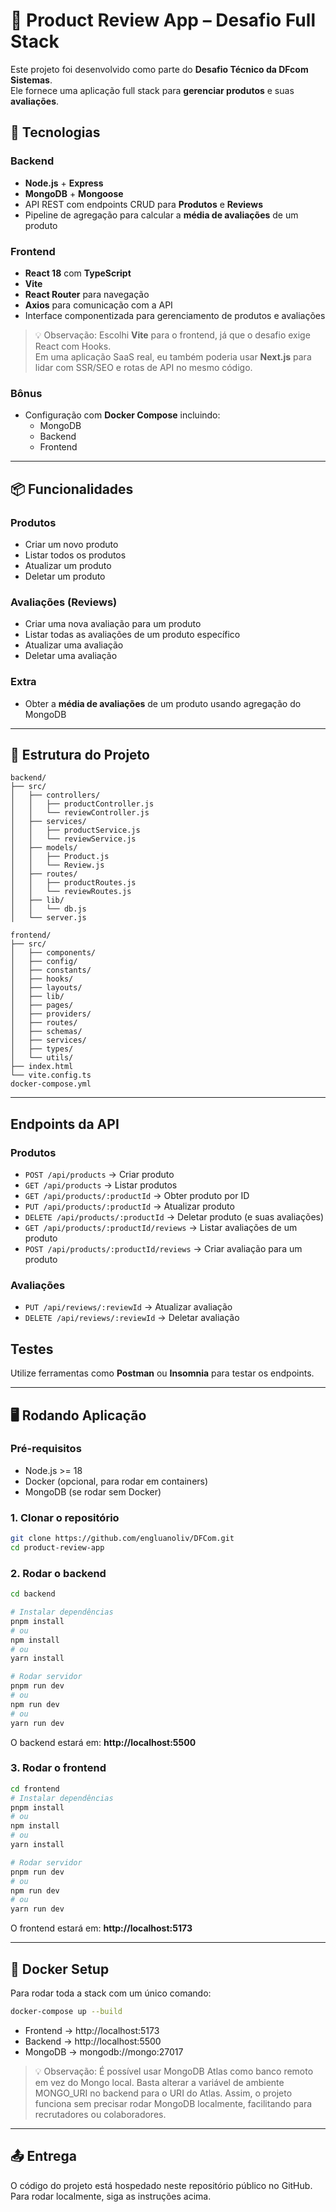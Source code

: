 # 🛒 Product Review App – Desafio Full Stack

Este projeto foi desenvolvido como parte do **Desafio Técnico da DFcom Sistemas**.  
Ele fornece uma aplicação full stack para **gerenciar produtos** e suas **avaliações**.

## 🚀 Tecnologias

### Backend
- **Node.js** + **Express**
- **MongoDB** + **Mongoose**
- API REST com endpoints CRUD para **Produtos** e **Reviews**
- Pipeline de agregação para calcular a **média de avaliações** de um produto


### Frontend
- **React 18** com **TypeScript**
- **Vite**
- **React Router** para navegação
- **Axios** para comunicação com a API
- Interface componentizada para gerenciamento de produtos e avaliações

> 💡 Observação: Escolhi **Vite** para o frontend, já que o desafio exige React com Hooks.  
Em uma aplicação SaaS real, eu também poderia usar **Next.js** para lidar com SSR/SEO e rotas de API no mesmo código.


### Bônus
- Configuração com **Docker Compose** incluindo:
  - MongoDB
  - Backend
  - Frontend

---

## 📦 Funcionalidades

### Produtos
- Criar um novo produto
- Listar todos os produtos
- Atualizar um produto
- Deletar um produto

### Avaliações (Reviews)
- Criar uma nova avaliação para um produto
- Listar todas as avaliações de um produto específico
- Atualizar uma avaliação
- Deletar uma avaliação

### Extra
- Obter a **média de avaliações** de um produto usando agregação do MongoDB

---

## 📂 Estrutura do Projeto

```
backend/
├── src/
│   ├── controllers/
│   │   ├── productController.js
│   │   └── reviewController.js
│   ├── services/
│   │   ├── productService.js
│   │   └── reviewService.js
│   ├── models/
│   │   ├── Product.js
│   │   └── Review.js
│   ├── routes/
│   │   ├── productRoutes.js
│   │   └── reviewRoutes.js
│   ├── lib/
│   │   └── db.js
│   └── server.js

frontend/
├── src/
│   ├── components/
│   ├── config/
│   ├── constants/
│   ├── hooks/
│   ├── layouts/
│   ├── lib/
│   ├── pages/
│   ├── providers/
│   ├── routes/
│   ├── schemas/
│   ├── services/
│   ├── types/
│   └── utils/
├── index.html
└── vite.config.ts
docker-compose.yml
```
---

## Endpoints da API

### Produtos

- `POST /api/products` → Criar produto
- `GET /api/products` → Listar produtos
- `GET /api/products/:productId` → Obter produto por ID
- `PUT /api/products/:productId` → Atualizar produto
- `DELETE /api/products/:productId` → Deletar produto (e suas avaliações)
- `GET /api/products/:productId/reviews` → Listar avaliações de um produto
- `POST /api/products/:productId/reviews` → Criar avaliação para um produto

### Avaliações

- `PUT /api/reviews/:reviewId` → Atualizar avaliação
- `DELETE /api/reviews/:reviewId` → Deletar avaliação

## Testes

Utilize ferramentas como **Postman** ou **Insomnia** para testar os endpoints.

---

## 🖥 Rodando Aplicação

### Pré-requisitos
- Node.js >= 18
- Docker (opcional, para rodar em containers)
- MongoDB (se rodar sem Docker)

### 1. Clonar o repositório
```bash
git clone https://github.com/engluanoliv/DFCom.git
cd product-review-app
```

### 2. Rodar o backend
```bash
cd backend

# Instalar dependências
pnpm install
# ou
npm install
# ou
yarn install

# Rodar servidor
pnpm run dev
# ou
npm run dev
# ou
yarn run dev
```

O backend estará em: **http://localhost:5500**

### 3. Rodar o frontend
```bash
cd frontend
# Instalar dependências
pnpm install
# ou
npm install
# ou
yarn install

# Rodar servidor
pnpm run dev
# ou
npm run dev
# ou
yarn run dev
```

O frontend estará em: **http://localhost:5173**

---

## 🐳 Docker Setup

Para rodar toda a stack com um único comando:
```bash
docker-compose up --build
```

- Frontend → http://localhost:5173  
- Backend → http://localhost:5500  
- MongoDB → mongodb://mongo:27017

> 💡 Observação: É possível usar MongoDB Atlas como banco remoto em vez do Mongo local.
Basta alterar a variável de ambiente MONGO_URI no backend para o URI do Atlas.
Assim, o projeto funciona sem precisar rodar MongoDB localmente, facilitando para recrutadores ou colaboradores.


---

## 📤 Entrega
O código do projeto está hospedado neste repositório público no GitHub.  
Para rodar localmente, siga as instruções acima.